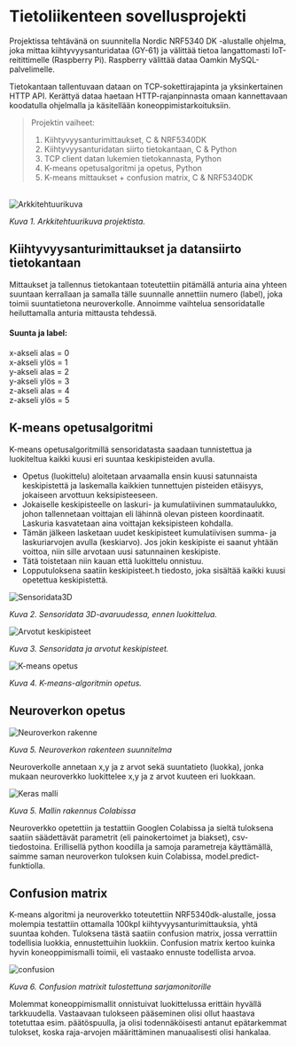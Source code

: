 # Tietoliikenteen sovellusprojekti
Projektissa tehtävänä on suunnitella Nordic NRF5340 DK -alustalle ohjelma, joka mittaa kiihtyvyysanturidataa (GY-61) ja välittää tietoa langattomasti IoT-reitittimelle (Raspberry Pi). Raspberry välittää dataa Oamkin MySQL-palvelimelle.

Tietokantaan tallentuvaan dataan on TCP-sokettirajapinta ja yksinkertainen HTTP API. Kerättyä dataa haetaan HTTP-rajanpinnasta omaan kannettavaan koodatulla ohjelmalla ja käsitellään koneoppimistarkoituksiin.  

>Projektin vaiheet:
>
>1. Kiihtyvyysanturimittaukset, C & NRF5340DK
>2. Kiihtyvyysanturidatan siirto tietokantaan, C & Python
>3. TCP client datan lukemien tietokannasta, Python
>4. K-means opetusalgoritmi ja opetus, Python
>5. K-means mittaukset + confusion matrix, C & NRF5340DK

<br/>

<picture>
 <img alt="Arkkitehtuurikuva" src="arkkitehtuurikuva.png">
</picture>

*Kuva 1. Arkkitehtuurikuva projektista.*

## Kiihtyvyysanturimittaukset ja datansiirto tietokantaan

Mittaukset ja tallennus tietokantaan toteutettiin pitämällä anturia aina yhteen suuntaan kerrallaan ja samalla tälle suunnalle annettiin numero (label), joka toimii suuntatietona neuroverkolle. Annoimme vaihtelua sensoridatalle heiluttamalla anturia mittausta tehdessä.

#### Suunta ja label:  

x-akseli alas = 0  
x-akseli ylös = 1  
y-akseli alas = 2  
y-akseli ylös = 3  
z-akseli alas = 4  
z-akseli ylös = 5


## K-means opetusalgoritmi
K-means opetusalgoritmillä sensoridatasta saadaan tunnistettua ja luokiteltua kaikki kuusi eri suuntaa keskipisteiden avulla. 
- Opetus (luokittelu) aloitetaan arvaamalla ensin kuusi satunnaista keskipistettä ja laskemalla kaikkien tunnettujen pisteiden etäisyys, jokaiseen arvottuun keksipisteeseen.  
- Jokaiselle keskipisteelle on laskuri- ja kumulatiivinen summataulukko, johon tallennetaan voittajan eli lähinnä olevan pisteen koordinaatit. Laskuria kasvatetaan aina voittajan keksipisteen kohdalla.  
- Tämän jälkeen lasketaan uudet keskipisteet kumulatiivisen summa- ja laskuriarvojen avulla (keskiarvo). Jos jokin keskipiste ei saanut yhtään voittoa, niin sille arvotaan uusi satunnainen keskipiste.  
- Tätä toistetaan niin kauan että luokittelu onnistuu.
- Lopputuloksena saatiin keskipisteet.h tiedosto, joka sisältää kaikki kuusi opetettua keskipistettä.  

<picture>
 <img alt="Sensoridata3D" src="Sensoridata3D.png">
</picture>

*Kuva 2. Sensoridata 3D-avaruudessa, ennen luokittelua.*

<picture>
 <img alt="Arvotut keskipisteet" src="kmeans.png">
</picture>

*Kuva 3. Sensoridata ja arvotut keskipisteet.*

<picture>
 <img alt="K-means opetus" src="kmeans.gif">
</picture>

*Kuva 4. K-means-algoritmin opetus.* 

## Neuroverkon opetus

<picture>
 <img alt="Neuroverkon rakenne" src="neuroverkko.png">
</picture>

*Kuva 5. Neuroverkon rakenteen suunnitelma*

Neuroverkolle annetaan x,y ja z arvot sekä suuntatieto (luokka), jonka mukaan neuroverkko luokittelee x,y ja z arvot kuuteen eri luokkaan.

<picture>
 <img alt="Keras malli" src="keras.png">
</picture>

*Kuva 5. Mallin rakennus Colabissa*

Neuroverkko opetettiin ja testattiin Googlen Colabissa ja sieltä tuloksena saatiin säädettävät parametrit (eli painokertoimet ja biakset), csv-tiedostoina. Erillisellä python koodilla ja samoja parametreja käyttämällä, saimme saman neuroverkon tuloksen kuin Colabissa, model.predict-funktiolla. 

## Confusion matrix

K-means algoritmi ja neuroverkko toteutettiin NRF5340dk-alustalle, jossa molempia testattiin ottamalla 100kpl kiihtyvyysanturimittauksia, yhtä suuntaa kohden. Tuloksena tästä saatiin confusion matrix, jossa verrattiin todellisia luokkia, ennustettuihin luokkiin. Confusion matrix kertoo kuinka hyvin koneoppimismalli toimii, eli vastaako ennuste todellista arvoa.

<picture>
 <img alt="confusion" src="ConfusionMatrix.png">
</picture>

*Kuva 6. Confusion matrixit tulostettuna sarjamonitorille*

Molemmat koneoppimismallit onnistuivat luokittelussa erittäin hyvällä tarkkuudella. Vastaavaan tulokseen pääseminen olisi ollut haastava totetuttaa esim. päätöspuulla, ja olisi todennäköisesti antanut epätarkemmat tulokset, koska raja-arvojen määrittäminen manuaalisesti olisi hankalaa.